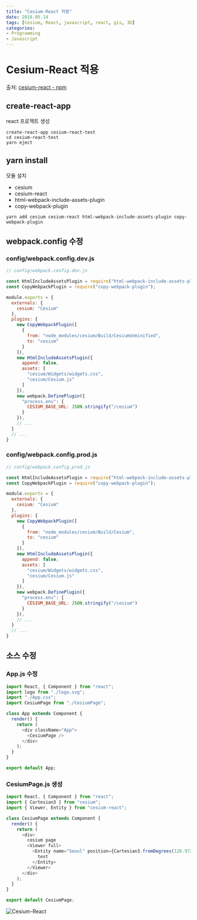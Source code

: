 ```yaml
---
title: "Cesium-React 적용"
date: 2018.05.14
tags: [Cesium, React, javascript, react, gis, 3D]
categories:
- Programming
- Javascript
---
```


# Cesium-React 적용

출처: [cesium-react - npm](https://www.npmjs.com/package/cesium-react)

## create-react-app

react 프로젝트 생성

```shell
create-react-app cesium-react-test
cd cesium-react-test
yarn eject
```

## yarn install

모듈 설치

* cesium
* cesium-react
* html-webpack-include-assets-plugin
* copy-webpack-plugin

```shell
yarn add cesium cesium-react html-webpack-include-assets-plugin copy-webpack-plugin
```

## webpack.config 수정

### config/webpack.config.dev.js

```javascript
// config/webpack.config.dev.js

const HtmlIncludeAssetsPlugin = require("html-webpack-include-assets-plugin");
const CopyWebpackPlugin = require("copy-webpack-plugin");

module.exports = {
  externals: {
    cesium: "Cesium"
  },  
  plugins: {
    new CopyWebpackPlugin([
      {
        from: "node_modules/cesium/Build/CesiumUnminified",
        to: "cesium"
      }
    ]),
    new HtmlIncludeAssetsPlugin({
      append: false,
      assets: [
        "cesium/Widgets/widgets.css",
        "cesium/Cesium.js"
      ]
    }),
    new webpack.DefinePlugin({
      "process.env": {
        CESIUM_BASE_URL: JSON.stringify("/cesium")
      }
    }),
    // ...
  }
  // ...
}
```

### config/webpack.config.prod.js

```javascript
// config/webpack.config.prod.js

const HtmlIncludeAssetsPlugin = require("html-webpack-include-assets-plugin");
const CopyWebpackPlugin = require("copy-webpack-plugin");

module.exports = {
  externals: {
    cesium: "Cesium"
  },  
  plugins: {
    new CopyWebpackPlugin([
      {
        from: "node_modules/cesium/Build/Cesium",
        to: "cesium"
      }
    ]),
    new HtmlIncludeAssetsPlugin({
      append: false,
      assets: [
        "cesium/Widgets/widgets.css",
        "cesium/Cesium.js"
      ]
    }),
    new webpack.DefinePlugin({
      "process.env": {
        CESIUM_BASE_URL: JSON.stringify("/cesium")
      }
    }),
    // ...
  }
  // ...
}
```

## 소스 수정

### App.js 수정

```javascript
import React, { Component } from "react";
import logo from "./logo.svg";
import "./App.css";
import CesiumPage from "./CesiumPage";

class App extends Component {
  render() {
    return (
      <div className="App">
        <CesiumPage />
      </div>
    );
  }
}

export default App;
```

### CesiumPage.js 생성

```javascript
import React, { Component } from "react";
import { Cartesian3 } from "cesium";
import { Viewer, Entity } from "cesium-react";

class CesiumPage extends Component {
  render() {
    return (
      <div>
        cesium page
        <Viewer full>
          <Entity name="Seoul" position={Cartesian3.fromDegrees(126.97224, 37.40076, 100)} point={{ pixelSize: 10 }}>
            test
          </Entity>
        </Viewer>
      </div>
    );
  }
}

export default CesiumPage;
```

![Cesium-React](http://bit.ly/2rsqm1f)
